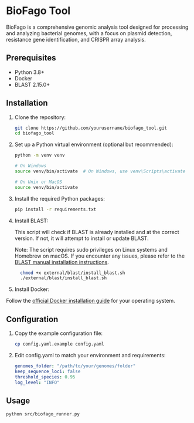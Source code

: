 # BioFago Tool

BioFago is a comprehensive genomic analysis tool designed for processing and analyzing bacterial genomes, with a focus on plasmid detection, resistance gene identification, and CRISPR array analysis.

## Prerequisites

- Python 3.8+
- Docker
- BLAST 2.15.0+

## Installation

1. Clone the repository:

   ```bash
   git clone https://github.com/yourusername/biofago_tool.git
   cd biofago_tool
   ```

2. Set up a Python virtual environment (optional but recommended):
    
    ```bash
   python -m venv venv
   
    # On Windows
    source venv/bin/activate  # On Windows, use venv\Scripts\activate
   
    # On Unix or MacOS
    source venv/bin/activate
    ```
   
3. Install the required Python packages:
    
    ```bash
   pip install -r requirements.txt
    ```
   
4. Install BLAST:

   
   This script will check if BLAST is already installed and at the correct version. If not, it will attempt to install or update BLAST.

   Note: The script requires sudo privileges on Linux systems and Homebrew on macOS. If you encounter any issues, please refer to the [BLAST manual installation instructions](https://www.ncbi.nlm.nih.gov/books/NBK279671/).
   
   ```bash
     chmod +x external/blast/install_blast.sh
     ./external/blast/install_blast.sh
   ```        


5. Install Docker:

Follow the [official Docker installation guide](https://docs.docker.com/get-docker/) for your operating system.

## Configuration

1. Copy the example configuration file:

   ```bash
   cp config.yaml.example config.yaml
   ```

2. Edit config.yaml to match your environment and requirements:
   ```yaml
   genomes_folder: "/path/to/your/genomes/folder"
   keep_sequence_loci: false
   threshold_species: 0.95
   log_level: "INFO"
   ```

## Usage

   ```bash
  python src/biofago_runner.py
   ```
